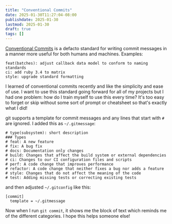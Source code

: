 ```yaml
---
title: "Conventional Commits"
date: 2025-01-30T11:27:04-08:00
publishdate: 2025-01-30
lastmod: 2025-01-30
draft: true
tags: []
---
```


[Conventional Commits](https://www.conventionalcommits.org/en/v1.0.0/) is a defacto standard for writing commit messages in a manner more useful for both humans and machines. Examples:

```
feat(batches): adjust callback data model to conform to naming standards
ci: add ruby 3.4 to matrix
style: upgrade standard formatting
```

I learned of conventional commits recently and like the simplicity and ease of use.
I want to use this standard going forward for all of my projects but I had one problem: how do I train myself to use this every time?
It's too easy to forget or skip without some sort of prompt or cheatsheet so that's exactly what I did!

git supports a template for commit messages and any lines that start with `#` are ignored. I added this as `~/.gitmessage`:

```
# type(subsystem): short description
### Types
# feat: A new feature
# fix: A bug fix
# docs: Documentation only changes
# build: Changes that affect the build system or external dependencies
# ci: Changes to our CI configuration files and scripts
# perf: A code change that improves performance
# refactor: A code change that neither fixes a bug nor adds a feature
# style: Changes that do not affect the meaning of the code
# test: Adding missing tests or correcting existing tests
```

and then adjusted `~/.gitconfig` like this:

```
[commit]
  template = ~/.gitmessage
```

Now when I run `git commit`, it shows me the block of text which reminds me of the different categories.
I hope this helps someone else!
